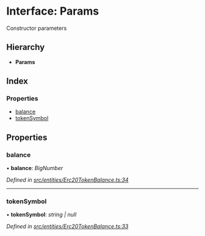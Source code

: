 # Interface: Params

Constructor parameters

## Hierarchy

* **Params**

## Index

### Properties

* [balance](entities.params-1.md#balance)
* [tokenSymbol](entities.params-1.md#tokensymbol)

## Properties

###  balance

• **balance**: *BigNumber*

*Defined in [src/entities/Erc20TokenBalance.ts:34](https://github.com/PolymathNetwork/polymath-sdk/blob/1abe1ae/src/entities/Erc20TokenBalance.ts#L34)*

___

###  tokenSymbol

• **tokenSymbol**: *string | null*

*Defined in [src/entities/Erc20TokenBalance.ts:33](https://github.com/PolymathNetwork/polymath-sdk/blob/1abe1ae/src/entities/Erc20TokenBalance.ts#L33)*
